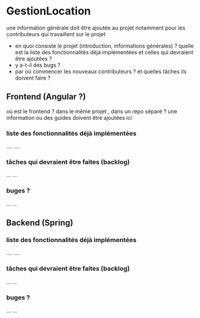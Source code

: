 # GestionLocation

une information générale doit être ajoutée au projet notamment pour les contributeurs qui travaillent sur le projet

- en quoi consiste le projet (introduction, informations générales) ?
quelle est la liste des fonctionnalités déjà implémentées et celles qui devraient être ajoutées ?
- y a-t-il des bugs ?
- par où commencer les nouveaux contributeurs ? et quelles tâches ils doivent faire ?

## Frontend (Angular ?)

où est le frontend ? dans le même projet , dans un repo séparé ?
une information ou des guides doivent être ajoutées ici

### liste des fonctionnalités déjà implémentées
....
....
### tâches qui devraient être faites (backlog)
...
...
### buges ?
...
...

## Backend (Spring)

### liste des fonctionnalités déjà implémentées
....
....
### tâches qui devraient être faites (backlog)
...
...
### buges ?
...
...


